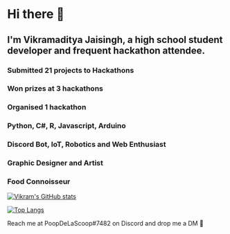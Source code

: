 # Hi there 👋

## I'm Vikramaditya Jaisingh, a high school student developer and frequent hackathon attendee.

### Submitted 21 projects to Hackathons
### Won prizes at 3 hackathons
### Organised 1 hackathon
### Python, C#, R, Javascript, Arduino
### Discord Bot, IoT, Robotics and Web Enthusiast
### Graphic Designer and Artist
### Food Connoisseur

[![Vikram's GitHub stats](https://github-readme-stats.vercel.app/api?username=Vik0105&count_private=true&show_icons=true&theme=dark)](https://github.com/anuraghazra/github-readme-stats)

[![Top Langs](https://github-readme-stats.vercel.app/api/top-langs/?username=Vik0105&langs_count=10&theme=dark)](https://github.com/anuraghazra/github-readme-stats)

Reach me at PoopDeLaScoop#7482 on Discord and drop me a DM 🙂
